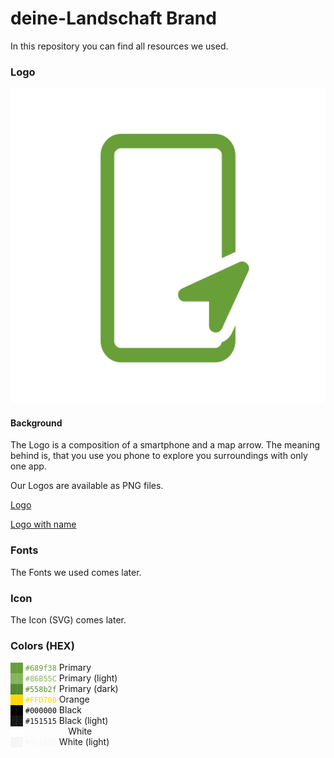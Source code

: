 # deine-Landschaft Brand

In this repository you can find all resources we used.

### Logo

![deine-Landschaft Logo](/logo/deine-Landschaft_icon.png)

#### Background
The Logo is a composition of a smartphone and a map arrow. The meaning behind is, that you use you phone to explore you surroundings with only one app.

Our Logos are available as PNG files.

[Logo](/logo/deine-Landschaft_icon.png)

[Logo with name](/logo/deine-Landschaft_with_name.png)

### Fonts
The Fonts we used comes later.

### Icon
The Icon (SVG) comes later.

### Colors (HEX)
<span style="color:#689f38">██ `#689f38`</span> Primary </br>
<span style="color:#86B55C">██ `#86B55C`</span> Primary (light) </br>
<span style="color:#558b2f">██ `#558b2f`</span> Primary (dark) </br>
<span style="color:#FFD700">██ `#FFD700`</span> Orange </br>
<span style="color:#000000">██ `#000000`</span> Black </br>
<span style="color:#151515">██ `#151515`</span> Black (light) </br>
<span style="color:#FFFFFFFF">██ `#FFFFFFFF`</span> White </br>
<span style="color:#f6f6f6">██ `#f6f6f6`</span> White (light) </br>
